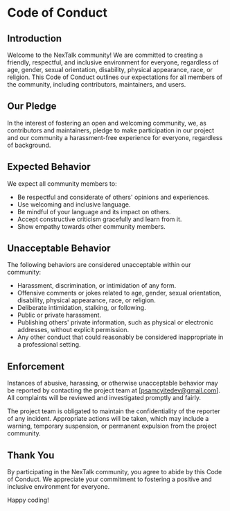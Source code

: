 # Code of Conduct

## Introduction

Welcome to the NexTalk community! We are committed to creating a friendly, respectful, and inclusive environment for everyone, regardless of age, gender, sexual orientation, disability, physical appearance, race, or religion. This Code of Conduct outlines our expectations for all members of the community, including contributors, maintainers, and users.

## Our Pledge

In the interest of fostering an open and welcoming community, we, as contributors and maintainers, pledge to make participation in our project and our community a harassment-free experience for everyone, regardless of background.

## Expected Behavior

We expect all community members to:

- Be respectful and considerate of others' opinions and experiences.
- Use welcoming and inclusive language.
- Be mindful of your language and its impact on others.
- Accept constructive criticism gracefully and learn from it.
- Show empathy towards other community members.

## Unacceptable Behavior

The following behaviors are considered unacceptable within our community:

- Harassment, discrimination, or intimidation of any form.
- Offensive comments or jokes related to age, gender, sexual orientation, disability, physical appearance, race, or religion.
- Deliberate intimidation, stalking, or following.
- Public or private harassment.
- Publishing others' private information, such as physical or electronic addresses, without explicit permission.
- Any other conduct that could reasonably be considered inappropriate in a professional setting.

## Enforcement

Instances of abusive, harassing, or otherwise unacceptable behavior may be reported by contacting the project team at [psamcyitedev@gmail.com]. All complaints will be reviewed and investigated promptly and fairly.

The project team is obligated to maintain the confidentiality of the reporter of any incident. Appropriate actions will be taken, which may include a warning, temporary suspension, or permanent expulsion from the project community.

## Thank You

By participating in the NexTalk community, you agree to abide by this Code of Conduct. We appreciate your commitment to fostering a positive and inclusive environment for everyone.

Happy coding!
